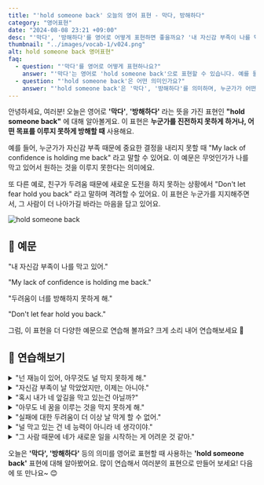 ```yaml
---
title: "'hold someone back' 오늘의 영어 표현 - 막다, 방해하다"
category: "영어표현"
date: "2024-08-08 23:21 +09:00"
desc: "'막다', '방해하다'를 영어로 어떻게 표현하면 좋을까요? '내 자신감 부족이 나를 막고 있어.', '두려움이 너를 방해하지 못하게 해.' 등을 영어로 표현하는 법을 배워봅시다. 다양한 예문을 통해서 연습하고 본인의 표현으로 만들어 보세요."
thumbnail: "../images/vocab-1/v024.png"
alt: hold someone back 영어표현"
faq:
  - question: "'막다'를 영어로 어떻게 표현하나요?"
    answer: "'막다'는 영어로 'hold someone back'으로 표현할 수 있습니다. 예를 들어, '내 자신감 부족이 나를 막고 있어'는 'My lack of confidence is holding me back'이라고 말할 수 있습니다."
  - question: "'hold someone back'은 어떤 의미인가요?"
    answer: "'hold someone back'은 '막다', '방해하다'를 의미하며, 누군가가 어떤 일을 진행하는 것을 방해하거나 제한하는 상황에서 사용합니다."
---
```


안녕하세요, 여러분! 오늘은 영어로 **'막다'**, **'방해하다'** 라는 뜻을 가진 표현인 **"hold someone back"** 에 대해 알아볼게요. 이 표현은 **누군가를 진전하지 못하게 하거나, 어떤 목표를 이루지 못하게 방해할 때** 사용해요.

예를 들어, 누군가가 자신감 부족 때문에 중요한 결정을 내리지 못할 때 "My lack of confidence is holding me back" 라고 말할 수 있어요. 이 예문은 무엇인가가 나를 막고 있어서 원하는 것을 이루지 못한다는 의미에요.

또 다른 예로, 친구가 두려움 때문에 새로운 도전을 하지 못하는 상황에서 "Don't let fear hold you back" 라고 말하며 격려할 수 있어요. 이 표현은 누군가를 지지해주면서, 그 사람이 더 나아가길 바라는 마음을 담고 있어요.

![hold someone back](v024-1.avif)

## 📖 예문

"내 자신감 부족이 나를 막고 있어."

"My lack of confidence is holding me back."

"두려움이 너를 방해하지 못하게 해."

"Don't let fear hold you back."

그럼, 이 표현을 더 다양한 예문으로 연습해 볼까요? 크게 소리 내어 연습해보세요 🚀

## 💬 연습해보기

<details>
<summary>"넌 재능이 있어, 아무것도 널 막지 못하게 해."</summary>
<span>"You've got the talent; don't let anything hold you back."</span>
</details>

<details>
<summary>"자신감 부족이 날 막았었지만, 이제는 아니야."</summary>
<span>"My lack of confidence used to hold me back, but not anymore."</span>
</details>

<details>
<summary>"혹시 내가 네 앞길을 막고 있는건 아닐까?"</summary>
<span>"Am I possibly holding you back?"</span>
</details>

<details>
<summary>"아무도 네 꿈을 이루는 것을 막지 못하게 해."</summary>
<span>"Don't let anyone hold you back from achieving your dreams."</span>
</details>

<details>
<summary>"실패에 대한 두려움이 더 이상 날 막게 할 수 없어."</summary>
<span>"I can't let the fear of failure hold me back any longer."</span>
</details>

<details>
<summary>"널 막고 있는 건 네 능력이 아니라 네 생각이야."</summary>
<span>"It’s your mindset that’s holding you back, not your abilities."</span>
</details>

<details>
<summary>"그 사람 때문에 네가 새로운 일을 시작하는 게 어려운 것 같아."</summary>
<span>"It seems like that person is holding you back from starting something new."</span>
</details>

오늘은 **'막다', '방해하다'** 등의 의미를 영어로 표현할 때 사용하는 **'hold someone back'** 표현에 대해 알아봤어요. 많이 연습해서 여러분의 표현으로 만들어 보세요! 다음에 또 만나요~ 😊
